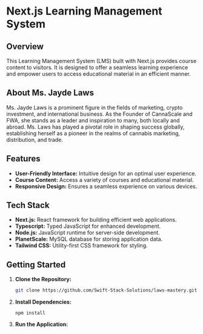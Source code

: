 # Next.js Learning Management System

## Overview

This Learning Management System (LMS) built with Next.js provides course content to visitors. It is designed to offer a seamless learning experience and empower users to access educational material in an efficient manner.

## About Ms. Jayde Laws

Ms. Jayde Laws is a prominent figure in the fields of marketing, crypto investment, and international business. As the Founder of CannaScale and FWA, she stands as a leader and inspiration to many, both locally and abroad. Ms. Laws has played a pivotal role in shaping success globally, establishing herself as a pioneer in the realms of cannabis marketing, distribution, and trade.

## Features

- **User-Friendly Interface:** Intuitive design for an optimal user experience.
- **Course Content:** Access a variety of courses and educational material.
- **Responsive Design:** Ensures a seamless experience on various devices.

## Tech Stack

- **Next.js:** React framework for building efficient web applications.
- **Typescript:** Typed JavaScript for enhanced development.
- **Node.js:** JavaScript runtime for server-side development.
- **PlanetScale:** MySQL database for storing application data.
- **Tailwind CSS:** Utility-first CSS framework for styling.

## Getting Started

1. **Clone the Repository:**

   ```bash
   git clone https://github.com/Swift-Stack-Solutions/laws-mastery.git
   ```

2. **Install Dependencies:**

   ```cd client
   npm install
   ```

3. **Run the Application:**

   ```npm run dev

   ```
